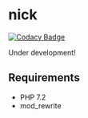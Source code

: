 # nick

[![Codacy Badge](https://api.codacy.com/project/badge/Grade/fabc61a9597a4192b7a5e73e21522386)](https://app.codacy.com/app/xadz/nicholas?utm_source=github.com&utm_medium=referral&utm_content=xadz/nicholas&utm_campaign=Badge_Grade_Settings)

Under development!

## Requirements
- PHP 7.2
- mod_rewrite